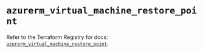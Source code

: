 # `azurerm_virtual_machine_restore_point`

Refer to the Terraform Registry for docs: [`azurerm_virtual_machine_restore_point`](https://registry.terraform.io/providers/hashicorp/azurerm/4.43.0/docs/resources/virtual_machine_restore_point).
